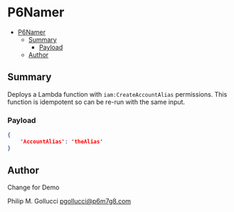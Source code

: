 # P6Namer
- [P6Namer](#p6namer)
  - [Summary](#summary)
    - [Payload](#payload)
  - [Author](#author)

## Summary

Deploys a Lambda function with `iam:CreateAccountAlias` permissions.
This function is idempotent so can be re-run with the same input.

### Payload
```json
{
    'AccountAlias': 'theAlias'
}
```
## Author

Change for Demo


Philip M. Gollucci <pgollucci@p6m7g8.com>
